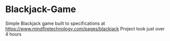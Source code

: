 # Blackjack-Game
Simple Blackjack game built to specifications at https://www.mindfiretechnology.com/pages/blackjack 
Project took just over 4 hours

